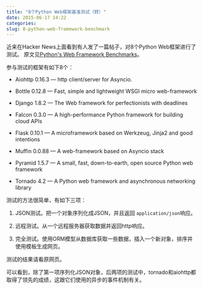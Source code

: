 ```yaml
---
title: "8个Python Web框架基准测试（转）"
date: 2015-06-17 14:22
categories:
slug: 8-python-web-framework-benchmark
---
```


近来在Hacker News上面看到有人发了一篇帖子，对8个Python Web框架进行了测试。
原文见[Python's Web Framework Benchmarks](http://klen.github.io/py-frameworks-bench/)。

参与测试的框架有如下8个：

* Aiohttp 0.16.3 — http client/server for Asyncio.

* Bottle 0.12.8 — Fast, simple and lightweight WSGI micro web-framework

* Django 1.8.2 — The Web framework for perfectionists with deadlines

* Falcon 0.3.0 — A high-performance Python framework for building cloud APIs

* Flask 0.10.1 — A microframework based on Werkzeug, Jinja2 and good intentions

* Muffin 0.0.88 — A web-framework based on Asyncio stack

* Pyramid 1.5.7 — A small, fast, down-to-earth, open source Python web framework

* Tornado 4.2 — A Python web framework and asynchronous networking library

测试的方法很简单，有如下三项：

1. JSON测试。把一个对象序列化成JSON，并且返回 `application/json`响应。

2. 远程测试。从一个远程服务器获取数据并返回http响应。

3. 完全测试。使用ORM模型从数据库获取一些数据，插入一个新对象，排序并使用模板生成网页。

测试的结果请看原网页。

可以看到，除了第一项序列化JSON对象，后两项的测试中，tornado和aiohttp都取得了领先的成绩，这跟它们使用的异步的事件机制有关。
